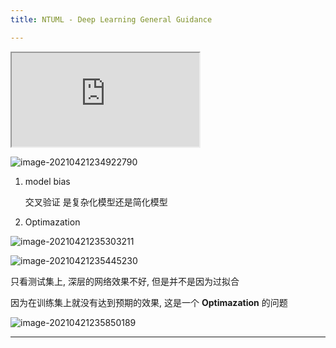 ```yaml
---
title: NTUML - Deep Learning General Guidance

---
```


<!-- more -->

<iframe src="https://www.youtube.com/embed/WeHM2xpYQpw" allowfullscreen></iframe>

![image-20210421234922790](https://lllthhhh-aliyun-oss.oss-cn-beijing.aliyuncs.com/img/20210421234922.png)

1. model bias

   交叉验证 是复杂化模型还是简化模型

2. Optimazation


![image-20210421235303211](https://lllthhhh-aliyun-oss.oss-cn-beijing.aliyuncs.com/img/20210421235303.png)

![image-20210421235445230](https://lllthhhh-aliyun-oss.oss-cn-beijing.aliyuncs.com/img/20210421235445.png)

只看测试集上, 深层的网络效果不好, 但是并不是因为过拟合

因为在训练集上就没有达到预期的效果, 这是一个 **Optimazation** 的问题

![image-20210421235850189](https://lllthhhh-aliyun-oss.oss-cn-beijing.aliyuncs.com/img/20210421235850.png)

---


